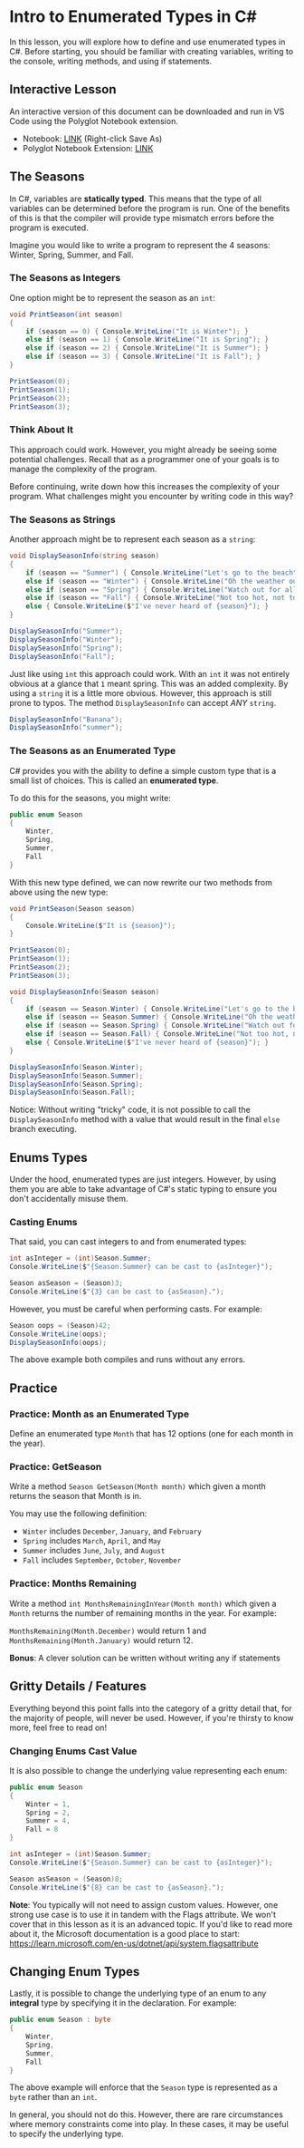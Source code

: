 # Intro to Enumerated Types in C#

In this lesson, you will explore how to define and use enumerated types in C#.
Before starting, you should be familiar with creating variables, writing to the
console, writing methods, and using if statements.

## Interactive Lesson

An interactive version of this document can be downloaded and run in VS Code
using the Polyglot Notebook extension.

* Notebook: [LINK](https://raw.githubusercontent.com/CaptainCoderOrg/OfficeHours/main/2023-05-09-IntroToEnums/IntroToEnums.dib) (Right-click Save As)
* Polyglot Notebook Extension: [LINK](https://marketplace.visualstudio.com/items?itemName=ms-dotnettools.dotnet-interactive-vscode)

## The Seasons

In C#, variables are **statically typed**. This means that the type of all
variables can be determined before the program is run. One of the benefits of
this is that the compiler will provide type mismatch errors before the program
is executed.

Imagine you would like to write a program to represent the 4 seasons: Winter,
Spring, Summer, and Fall.

### The Seasons as Integers

One option might be to represent the season as an `int`:

```csharp
void PrintSeason(int season)
{
    if (season == 0) { Console.WriteLine("It is Winter"); }
    else if (season == 1) { Console.WriteLine("It is Spring"); }
    else if (season == 2) { Console.WriteLine("It is Summer"); }
    else if (season == 3) { Console.WriteLine("It is Fall"); }
}

PrintSeason(0);
PrintSeason(1);
PrintSeason(2);
PrintSeason(3);
```

### Think About It

This approach could work. However, you might already be seeing some potential
challenges. Recall that as a programmer one of your goals is to manage the
complexity of the program.

Before continuing, write down how this increases the complexity of your program. What
challenges might you encounter by writing code in this way?

### The Seasons as Strings

Another approach might be to represent each season as a `string`:

```csharp
void DisplaySeasonInfo(string season)
{
    if (season == "Summer") { Console.WriteLine("Let's go to the beach"); }
    else if (season == "Winter") { Console.WriteLine("Oh the weather outside is frightful"); }
    else if (season == "Spring") { Console.WriteLine("Watch out for allergies"); }
    else if (season == "Fall") { Console.WriteLine("Not too hot, not too cold"); }
    else { Console.WriteLine($"I've never heard of {season}"); }
}

DisplaySeasonInfo("Summer");
DisplaySeasonInfo("Winter");
DisplaySeasonInfo("Spring");
DisplaySeasonInfo("Fall");
```

Just like using `int` this approach could work. With an `int` it was not
entirely obvious at a glance that `1` meant spring. This was an added
complexity. By using a `string` it is a little more obvious. However, this
approach is still prone to typos. The method `DisplaySeasonInfo` can accept
*ANY* `string`. 

```csharp
DisplaySeasonInfo("Banana");
DisplaySeasonInfo("summer");
```

### The Seasons as an Enumerated Type

C# provides you with the ability to define a simple custom type that is a small
list of choices. This is called an **enumerated type**.

To do this for the seasons, you might write:

```csharp
public enum Season
{
    Winter,
    Spring,
    Summer,
    Fall
}
```

With this new type defined, we can now rewrite our two methods from above using the new type:

```csharp
void PrintSeason(Season season)
{
    Console.WriteLine($"It is {season}");
}

PrintSeason(0);
PrintSeason(1);
PrintSeason(2);
PrintSeason(3);
```

```csharp
void DisplaySeasonInfo(Season season)
{
    if (season == Season.Winter) { Console.WriteLine("Let's go to the beach"); }
    else if (season == Season.Summer) { Console.WriteLine("Oh the weather outside is frightful"); }
    else if (season == Season.Spring) { Console.WriteLine("Watch out for allergies"); }
    else if (season == Season.Fall) { Console.WriteLine("Not too hot, not too cold"); }
    else { Console.WriteLine($"I've never heard of {season}"); }
}

DisplaySeasonInfo(Season.Winter);
DisplaySeasonInfo(Season.Summer);
DisplaySeasonInfo(Season.Spring);
DisplaySeasonInfo(Season.Fall);
```

Notice: Without writing "tricky" code, it is not possible to call the
`DisplaySeasonInfo` method with a value that would result in the final `else`
branch executing.

## Enums Types

Under the hood, enumerated types are just integers. However, by using them you
are able to take advantage of C#'s static typing to ensure you don't
accidentally misuse them.

### Casting Enums

That said, you can cast integers to and from enumerated types:

```csharp
int asInteger = (int)Season.Summer;
Console.WriteLine($"{Season.Summer} can be cast to {asInteger}");

Season asSeason = (Season)3;
Console.WriteLine($"{3} can be cast to {asSeason}.");
```

However, you must be careful when performing casts. For example:

```csharp
Season oops = (Season)42;
Console.WriteLine(oops);
DisplaySeasonInfo(oops);
```

The above example both compiles and runs without any errors.

## Practice

### Practice: Month as an Enumerated Type

Define an enumerated type `Month` that has 12 options (one for each month in the year).

### Practice: GetSeason

Write a method `Season GetSeason(Month month)` which given a month returns the season that Month is in. 

You may use the following definition:

* `Winter` includes `December`, `January`, and `February`
* `Spring` includes `March`, `April`, and `May`
* `Summer` includes `June`, `July`, and `August`
* `Fall` includes `September`, `October`, `November`

### Practice: Months Remaining

Write a method `int MonthsRemainingInYear(Month month)` which given a `Month` returns the number of remaining months in the year. For example:

`MonthsRemaining(Month.December)` would return 1 and `MonthsRemaining(Month.January)` would return 12.

**Bonus**: A clever solution can be written without writing any if statements

## Gritty Details / Features

Everything beyond this point falls into the category of a gritty detail that,
for the majority of people, will never be used. However, if you're thirsty
to know more, feel free to read on!

### Changing Enums Cast Value


It is also possible to change the underlying value representing each enum:

```csharp
public enum Season
{
    Winter = 1,
    Spring = 2,
    Summer = 4,
    Fall = 8
}

int asInteger = (int)Season.Summer;
Console.WriteLine($"{Season.Summer} can be cast to {asInteger}");

Season asSeason = (Season)8;
Console.WriteLine($"{8} can be cast to {asSeason}.");
```

**Note**: You typically will not need to assign custom values. However, one
strong use case is to use it in tandem with the Flags attribute. We won't cover
that in this lesson as it is an advanced topic. If you'd like to read more about
it, the Microsoft documentation is a good place to start:
https://learn.microsoft.com/en-us/dotnet/api/system.flagsattribute

## Changing Enum Types

Lastly, it is possible to change the underlying type of an enum to any
**integral** type by specifying it in the declaration. For example: 

```csharp
public enum Season : byte
{
    Winter,
    Spring,
    Summer,
    Fall
}
```

The above example will enforce that the `Season` type is represented as a `byte`
rather than an `int`.

In general, you should not do this. However, there are rare circumstances where
memory constraints come into play. In these cases, it may be useful to specify
the underlying type.
